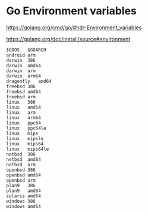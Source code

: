 # Go Environment variables
https://golang.org/cmd/go/#hdr-Environment_variables

https://golang.org/doc/install/source#environment

	$GOOS	$GOARCH
    android	arm
    darwin	386
    darwin	amd64
    darwin	arm
    darwin	arm64
    dragonfly	amd64
    freebsd	386
    freebsd	amd64
    freebsd	arm
    linux	386
    linux	amd64
    linux	arm
    linux	arm64
    linux	ppc64
    linux	ppc64le
    linux	mips
    linux	mipsle
    linux	mips64
    linux	mips64le
    netbsd	386
    netbsd	amd64
    netbsd	arm
    openbsd	386
    openbsd	amd64
    openbsd	arm
    plan9	386
    plan9	amd64
    solaris	amd64
    windows	386
    windows	amd64